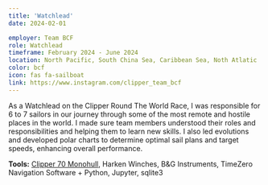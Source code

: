 ```yaml
---
title: 'Watchlead'
date: 2024-02-01

employer: Team BCF
role: Watchlead
timeframe: February 2024 - June 2024
location: North Pacific, South China Sea, Caribbean Sea, Noth Atlatic
color: bcf
icon: fas fa-sailboat
link: https://www.instagram.com/clipper_team_bcf
---
```


As a Watchlead on the Clipper Round The World Race, I was responsible for 6 to 7 sailors in our journey through some of the most remote and hostile places in the world. I made sure team members understood their roles and responsibilities and helping them to learn new skills. I also led evolutions and developed polar charts to determine optimal sail plans and target speeds, enhancing overall performance.

<b>Tools:</b> <a href="https://www.clipperroundtheworld.com/uploads/slir/w1500-h560-q100-c1500x560/Fleet_Main.jpg">Clipper 70 Monohull</a>, Harken Winches, B&G Instruments, TimeZero Navigation Software + Python, Jupyter, sqlite3